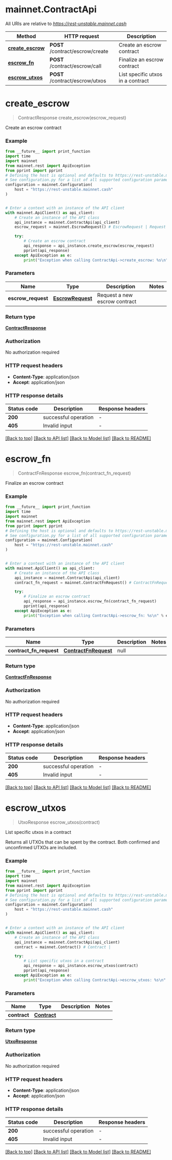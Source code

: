 # mainnet.ContractApi

All URIs are relative to *https://rest-unstable.mainnet.cash*

Method | HTTP request | Description
------------- | ------------- | -------------
[**create_escrow**](ContractApi.md#create_escrow) | **POST** /contract/escrow/create | Create an escrow contract
[**escrow_fn**](ContractApi.md#escrow_fn) | **POST** /contract/escrow/call | Finalize an escrow contract
[**escrow_utxos**](ContractApi.md#escrow_utxos) | **POST** /contract/escrow/utxos | List specific utxos in a contract


# **create_escrow**
> ContractResponse create_escrow(escrow_request)

Create an escrow contract

### Example

```python
from __future__ import print_function
import time
import mainnet
from mainnet.rest import ApiException
from pprint import pprint
# Defining the host is optional and defaults to https://rest-unstable.mainnet.cash
# See configuration.py for a list of all supported configuration parameters.
configuration = mainnet.Configuration(
    host = "https://rest-unstable.mainnet.cash"
)


# Enter a context with an instance of the API client
with mainnet.ApiClient() as api_client:
    # Create an instance of the API class
    api_instance = mainnet.ContractApi(api_client)
    escrow_request = mainnet.EscrowRequest() # EscrowRequest | Request a new escrow contract

    try:
        # Create an escrow contract
        api_response = api_instance.create_escrow(escrow_request)
        pprint(api_response)
    except ApiException as e:
        print("Exception when calling ContractApi->create_escrow: %s\n" % e)
```

### Parameters

Name | Type | Description  | Notes
------------- | ------------- | ------------- | -------------
 **escrow_request** | [**EscrowRequest**](EscrowRequest.md)| Request a new escrow contract | 

### Return type

[**ContractResponse**](ContractResponse.md)

### Authorization

No authorization required

### HTTP request headers

 - **Content-Type**: application/json
 - **Accept**: application/json

### HTTP response details
| Status code | Description | Response headers |
|-------------|-------------|------------------|
**200** | successful operation |  -  |
**405** | Invalid input |  -  |

[[Back to top]](#) [[Back to API list]](../README.md#documentation-for-api-endpoints) [[Back to Model list]](../README.md#documentation-for-models) [[Back to README]](../README.md)

# **escrow_fn**
> ContractFnResponse escrow_fn(contract_fn_request)

Finalize an escrow contract

### Example

```python
from __future__ import print_function
import time
import mainnet
from mainnet.rest import ApiException
from pprint import pprint
# Defining the host is optional and defaults to https://rest-unstable.mainnet.cash
# See configuration.py for a list of all supported configuration parameters.
configuration = mainnet.Configuration(
    host = "https://rest-unstable.mainnet.cash"
)


# Enter a context with an instance of the API client
with mainnet.ApiClient() as api_client:
    # Create an instance of the API class
    api_instance = mainnet.ContractApi(api_client)
    contract_fn_request = mainnet.ContractFnRequest() # ContractFnRequest | null

    try:
        # Finalize an escrow contract
        api_response = api_instance.escrow_fn(contract_fn_request)
        pprint(api_response)
    except ApiException as e:
        print("Exception when calling ContractApi->escrow_fn: %s\n" % e)
```

### Parameters

Name | Type | Description  | Notes
------------- | ------------- | ------------- | -------------
 **contract_fn_request** | [**ContractFnRequest**](ContractFnRequest.md)| null | 

### Return type

[**ContractFnResponse**](ContractFnResponse.md)

### Authorization

No authorization required

### HTTP request headers

 - **Content-Type**: application/json
 - **Accept**: application/json

### HTTP response details
| Status code | Description | Response headers |
|-------------|-------------|------------------|
**200** | successful operation |  -  |
**405** | Invalid input |  -  |

[[Back to top]](#) [[Back to API list]](../README.md#documentation-for-api-endpoints) [[Back to Model list]](../README.md#documentation-for-models) [[Back to README]](../README.md)

# **escrow_utxos**
> UtxoResponse escrow_utxos(contract)

List specific utxos in a contract

Returns all UTXOs that can be spent by the  contract. Both confirmed and unconfirmed UTXOs are included. 

### Example

```python
from __future__ import print_function
import time
import mainnet
from mainnet.rest import ApiException
from pprint import pprint
# Defining the host is optional and defaults to https://rest-unstable.mainnet.cash
# See configuration.py for a list of all supported configuration parameters.
configuration = mainnet.Configuration(
    host = "https://rest-unstable.mainnet.cash"
)


# Enter a context with an instance of the API client
with mainnet.ApiClient() as api_client:
    # Create an instance of the API class
    api_instance = mainnet.ContractApi(api_client)
    contract = mainnet.Contract() # Contract | 

    try:
        # List specific utxos in a contract
        api_response = api_instance.escrow_utxos(contract)
        pprint(api_response)
    except ApiException as e:
        print("Exception when calling ContractApi->escrow_utxos: %s\n" % e)
```

### Parameters

Name | Type | Description  | Notes
------------- | ------------- | ------------- | -------------
 **contract** | [**Contract**](Contract.md)|  | 

### Return type

[**UtxoResponse**](UtxoResponse.md)

### Authorization

No authorization required

### HTTP request headers

 - **Content-Type**: application/json
 - **Accept**: application/json

### HTTP response details
| Status code | Description | Response headers |
|-------------|-------------|------------------|
**200** | successful operation |  -  |
**405** | Invalid input |  -  |

[[Back to top]](#) [[Back to API list]](../README.md#documentation-for-api-endpoints) [[Back to Model list]](../README.md#documentation-for-models) [[Back to README]](../README.md)

